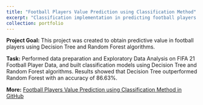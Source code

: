 ```yaml
---
title: "Football Players Value Prediction using Classification Method"
excerpt: "Classification implementation in predicting football players value based on FIFA 21 Football Player Data using R Programming Language<br><br><img src='/images/pf8.jpg' style='width:auto; height: 200px'> <img src='/images/pf8.1.jpg' style='width:auto; height: 200px'>"
collection: portfolio
---
```


**Project Goal:** This project was created to obtain predictive value in football players using Decision Tree and Random Forest algorithms.

**Task:** Performed data preparation and Exploratory Data Analysis on FIFA 21 Football Player Data, and built classification models using Decision Tree and Random Forest algorithms. Results showed that Decision Tree outperformed Random Forest with an accuracy of 86.63%.

**More:** [Football Players Value Prediction using Classification Method in GitHub](https://github.com/antonettekelly/Football-Players-Value-Prediction-Classification-R)
